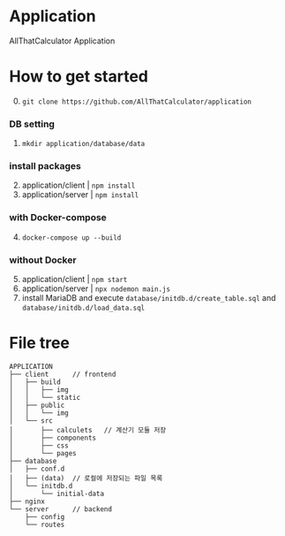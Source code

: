 # Application

AllThatCalculator Application

# How to get started

0. `git clone https://github.com/AllThatCalculator/application`

### DB setting

1. `mkdir application/database/data`

### install packages

2. application/client | `npm install`
3. application/server | `npm install`

### with Docker-compose

4. `docker-compose up --build`

### without Docker

5. application/client | `npm start`
6. application/server | `npx nodemon main.js`
7. install MariaDB and execute `database/initdb.d/create_table.sql` and `database/initdb.d/load_data.sql`

# File tree

```
APPLICATION
├── client      // frontend
│   ├── build
│   │   ├── img
│   │   └── static
│   ├── public
│   │   └── img
│   └── src
│       ├── calculets   // 계산기 모듈 저장
│       ├── components
│       ├── css
│       └── pages
├── database
│   ├── conf.d
│   ├── (data)  // 로컬에 저장되는 파일 목록
│   └── initdb.d
│       └── initial-data
├── nginx
└── server      // backend
    ├── config
    └── routes
```
